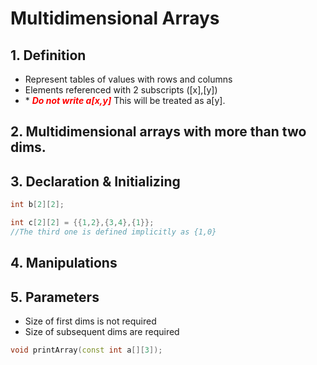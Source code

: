 # Multidimensional Arrays
## 1. Definition

* Represent tables of values with rows and columns
* Elements referenced with 2 subscripts ([x],[y])
* *<font color=red> ***Do not write a[x,y]***</font> This will be treated as a[y].

## 2. Multidimensional arrays with more than two dims.

## 3. Declaration & Initializing
```c++
int b[2][2];

int c[2][2] = {{1,2},{3,4},{1}};
//The third one is defined implicitly as {1,0} 
```

## 4. Manipulations

## 5. Parameters

* Size of first dims is not required
* Size of subsequent dims are required
```c++
void printArray(const int a[][3]);
``` 
